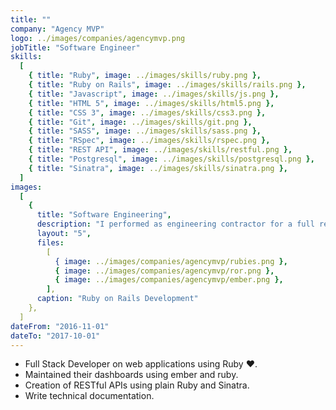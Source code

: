 ```yaml
---
title: ""
company: "Agency MVP"
logo: ../images/companies/agencymvp.png
jobTitle: "Software Engineer"
skills:
  [
    { title: "Ruby", image: ../images/skills/ruby.png },
    { title: "Ruby on Rails", image: ../images/skills/rails.png },
    { title: "Javascript", image: ../images/skills/js.png },
    { title: "HTML 5", image: ../images/skills/html5.png },
    { title: "CSS 3", image: ../images/skills/css3.png },
    { title: "Git", image: ../images/skills/git.png },
    { title: "SASS", image: ../images/skills/sass.png },
    { title: "RSpec", image: ../images/skills/rspec.png },
    { title: "REST API", image: ../images/skills/restful.png },
    { title: "Postgresql", image: ../images/skills/postgresql.png },
    { title: "Sinatra", image: ../images/skills/sinatra.png },
  ]
images:
  [
    {
      title: "Software Engineering",
      description: "I performed as engineering contractor for a full remote team based in the US, lots of Ruby and Ember this time.",
      layout: "5",
      files:
        [
          { image: ../images/companies/agencymvp/rubies.png },
          { image: ../images/companies/agencymvp/ror.png },
          { image: ../images/companies/agencymvp/ember.png },
        ],
      caption: "Ruby on Rails Development"
    },
  ]
dateFrom: "2016-11-01"
dateTo: "2017-10-01"
---
```


- Full Stack Developer on web applications using Ruby ❤️.
- Maintained their dashboards using ember and ruby.
- Creation of RESTful APIs using plain Ruby and Sinatra.
- Write technical documentation.